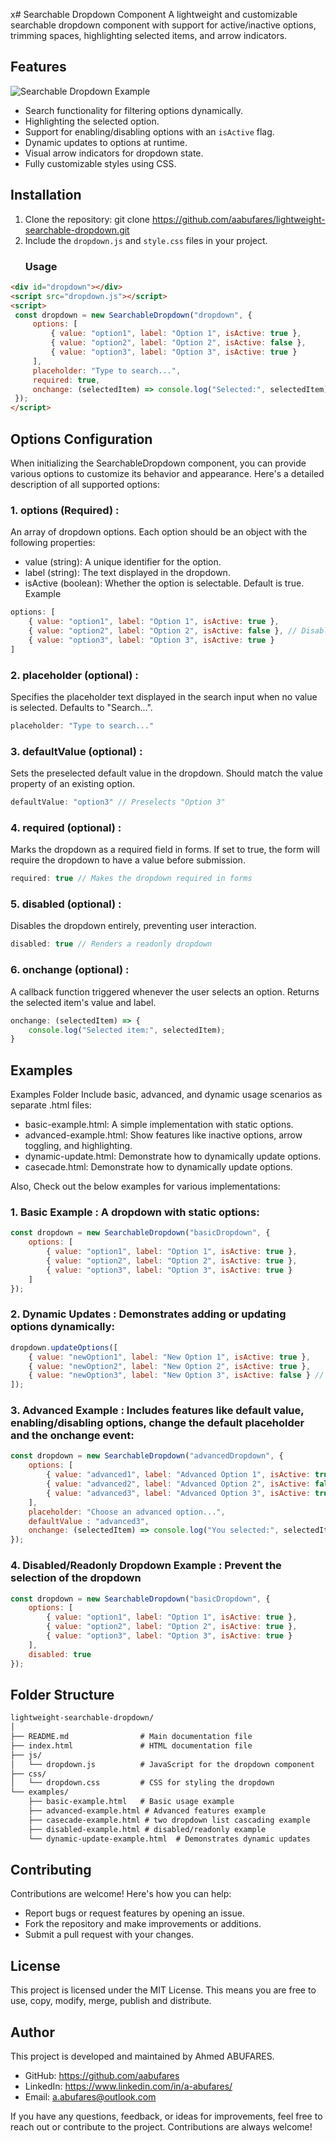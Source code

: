 x# Searchable Dropdown Component
A lightweight and customizable searchable dropdown component with support for active/inactive options, trimming spaces, highlighting selected items, and arrow indicators.

## Features
![Searchable Dropdown Example](examples/demo.gif)

- Search functionality for filtering options dynamically.
- Highlighting the selected option.
- Support for enabling/disabling options with an `isActive` flag.
- Dynamic updates to options at runtime.
- Visual arrow indicators for dropdown state.
- Fully customizable styles using CSS.

## Installation
1. Clone the repository: git clone https://github.com/aabufares/lightweight-searchable-dropdown.git
2. Include the `dropdown.js` and `style.css` files in your project.
   ### Usage
```html
<div id="dropdown"></div>
<script src="dropdown.js"></script>
<script>
 const dropdown = new SearchableDropdown("dropdown", {
     options: [
         { value: "option1", label: "Option 1", isActive: true },
         { value: "option2", label: "Option 2", isActive: false },
         { value: "option3", label: "Option 3", isActive: true }
     ],
     placeholder: "Type to search...",
     required: true,
     onchange: (selectedItem) => console.log("Selected:", selectedItem)
 });
</script>
```
## Options Configuration
When initializing the SearchableDropdown component, you can provide various options to customize its behavior and appearance. Here's a detailed description of all supported options:
### 1. options (Required) :
   An array of dropdown options. Each option should be an object with the following properties:
   - value (string): A unique identifier for the option.
   - label (string): The text displayed in the dropdown.
   - isActive (boolean): Whether the option is selectable. Default is true.
Example
```javascript
options: [
    { value: "option1", label: "Option 1", isActive: true },
    { value: "option2", label: "Option 2", isActive: false }, // Disabled
    { value: "option3", label: "Option 3", isActive: true }
]
```
### 2. placeholder (optional) :
Specifies the placeholder text displayed in the search input when no value is selected. Defaults to "Search...".
```javascript
placeholder: "Type to search..."
```

### 3. defaultValue (optional) :
Sets the preselected default value in the dropdown. Should match the value property of an existing option.
```javascript
defaultValue: "option3" // Preselects "Option 3"
```

### 4. required (optional) :
Marks the dropdown as a required field in forms. If set to true, the form will require the dropdown to have a value before submission.
```javascript
required: true // Makes the dropdown required in forms
```

### 5. disabled (optional) :
Disables the dropdown entirely, preventing user interaction.
```javascript
disabled: true // Renders a readonly dropdown
```

### 6. onchange (optional) :
A callback function triggered whenever the user selects an option. Returns the selected item's value and label.
```javascript
onchange: (selectedItem) => {
    console.log("Selected item:", selectedItem);
}
```
## Examples 
Examples Folder Include basic, advanced, and dynamic usage scenarios as separate .html files:

- basic-example.html: A simple implementation with static options.
- advanced-example.html: Show features like inactive options, arrow toggling, and highlighting.
- dynamic-update.html: Demonstrate how to dynamically update options.
- casecade.html: Demonstrate how to dynamically update options.

Also, Check out the below examples for various implementations:

### 1. Basic Example : A dropdown with static options:
```javascript
const dropdown = new SearchableDropdown("basicDropdown", {
    options: [
        { value: "option1", label: "Option 1", isActive: true },
        { value: "option2", label: "Option 2", isActive: true },
        { value: "option3", label: "Option 3", isActive: true }
    ]
});
```

### 2. Dynamic Updates : Demonstrates adding or updating options dynamically:
```javascript
dropdown.updateOptions([
    { value: "newOption1", label: "New Option 1", isActive: true },
    { value: "newOption2", label: "New Option 2", isActive: true },
    { value: "newOption3", label: "New Option 3", isActive: false } // Disabled
]);
```
### 3. Advanced Example : Includes features like default value, enabling/disabling options, change the default placeholder and the onchange event:
```javascript
const dropdown = new SearchableDropdown("advancedDropdown", {
    options: [
        { value: "advanced1", label: "Advanced Option 1", isActive: true },
        { value: "advanced2", label: "Advanced Option 2", isActive: false }, // Disabled
        { value: "advanced3", label: "Advanced Option 3", isActive: true }
    ],
    placeholder: "Choose an advanced option...",
    defaultValue : "advanced3",
    onchange: (selectedItem) => console.log("You selected:", selectedItem)
});

```
### 4. Disabled/Readonly Dropdown Example : Prevent the selection of the dropdown
```javascript
const dropdown = new SearchableDropdown("basicDropdown", {
    options: [
        { value: "option1", label: "Option 1", isActive: true },
        { value: "option2", label: "Option 2", isActive: true },
        { value: "option3", label: "Option 3", isActive: true }
    ],
    disabled: true
});
```

## Folder Structure
```html
lightweight-searchable-dropdown/
│
├── README.md                # Main documentation file
├── index.html               # HTML documentation file
├── js/
│   └── dropdown.js          # JavaScript for the dropdown component
├── css/
│   └── dropdown.css         # CSS for styling the dropdown
└── examples/
    ├── basic-example.html   # Basic usage example
    ├── advanced-example.html # Advanced features example
    ├── casecade-example.html # two dropdown list cascading example
    ├── disabled-example.html # disabled/readonly example
    └── dynamic-update-example.html  # Demonstrates dynamic updates
```
## Contributing
Contributions are welcome! Here's how you can help:

- Report bugs or request features by opening an issue.
- Fork the repository and make improvements or additions.
- Submit a pull request with your changes.
  
## License
This project is licensed under the MIT License. This means you are free to use, copy, modify, merge, publish and distribute.

## Author
This project is developed and maintained by Ahmed ABUFARES.

- GitHub: https://github.com/aabufares
- LinkedIn: https://www.linkedin.com/in/a-abufares/
- Email: a.abufares@outlook.com

If you have any questions, feedback, or ideas for improvements, feel free to reach out or contribute to the project. Contributions are always welcome!

